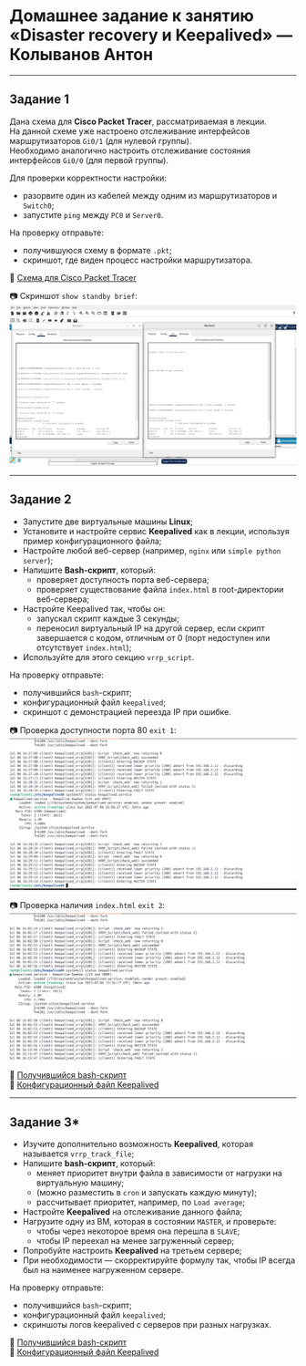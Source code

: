 # Домашнее задание к занятию  «Disaster recovery и Keepalived» — Колыванов Антон

---

## Задание 1

Дана схема для **Cisco Packet Tracer**, рассматриваемая в лекции.  
На данной схеме уже настроено отслеживание интерфейсов маршрутизаторов `Gi0/1` (для нулевой группы).  
Необходимо аналогично настроить отслеживание состояния интерфейсов `Gi0/0` (для первой группы).  

Для проверки корректности настройки:
- разорвите один из кабелей между одним из маршрутизаторов и `Switch0`;
- запустите `ping` между `PC0` и `Server0`.

На проверку отправьте:
- получившуюся схему в формате `.pkt`;
- скриншот, где виден процесс настройки маршрутизатора.

📁 [Схема для Cisco Packet Tracer](1/zadanie1.pkt)

📷 Скриншот `show standby brief`:  
![скриншот show standby brief](img/1.png)

---

## Задание 2

- Запустите две виртуальные машины **Linux**;
- Установите и настройте сервис **Keepalived** как в лекции, используя пример конфигурационного файла;
- Настройте любой веб-сервер (например, `nginx` или `simple python server`);
- Напишите **Bash-скрипт**, который:
  - проверяет доступность порта веб-сервера;
  - проверяет существование файла `index.html` в root-директории веб-сервера;
- Настройте Keepalived так, чтобы он:
  - запускал скрипт каждые 3 секунды;
  - переносил виртуальный IP на другой сервер, если скрипт завершается с кодом, отличным от 0 (порт недоступен или отсутствует `index.html`);
- Используйте для этого секцию `vrrp_script`.

На проверку отправьте:
- получившийся `bash`-скрипт;
- конфигурационный файл `keepalived`;
- скриншот с демонстрацией переезда IP при ошибке.

📷 Проверка доступности порта 80 `exit 1`:  
![Проверка доступности порта 80](img/2.png)

📷 Проверка наличия `index.html` `exit 2`:  
![Проверка наличия index.html](img/3.png)

📄 [Получившийся bash-скрипт](1/check_web.sh)  
📄 [Конфигурационный файл Keepalived](1/keepalived.conf)

---

## Задание 3*

- Изучите дополнительно возможность **Keepalived**, которая называется `vrrp_track_file`;
- Напишите **bash-скрипт**, который:
  - меняет приоритет внутри файла в зависимости от нагрузки на виртуальную машину;
  - (можно разместить в `cron` и запускать каждую минуту);
  - рассчитывает приоритет, например, по `Load average`;
- Настройте **Keepalived** на отслеживание данного файла;
- Нагрузите одну из ВМ, которая в состоянии `MASTER`, и проверьте:
  - чтобы через некоторое время она перешла в `SLAVE`;
  - чтобы IP переехал на менее загруженный сервер;
- Попробуйте настроить **Keepalived** на третьем сервере;
- При необходимости — скорректируйте формулу так, чтобы IP всегда был на наименее нагруженном сервере.

На проверку отправьте:
- получившийся `bash`-скрипт;
- конфигурационный файл `keepalived`;
- скриншоты логов keepalived с серверов при разных нагрузках.

📄 [Получившийся bash-скрипт](1/calc_priority.sh)  
📄 [Конфигурационный файл Keepalived](1/keepalived_zadanie3.conf)
